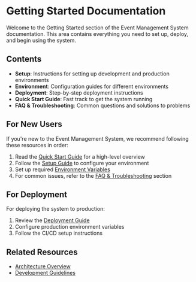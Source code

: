 # Getting Started Documentation

Welcome to the Getting Started section of the Event Management System documentation. This area contains everything you need to set up, deploy, and begin using the system.

## Contents

- **Setup**: Instructions for setting up development and production environments
- **Environment**: Configuration guides for different environments
- **Deployment**: Step-by-step deployment instructions
- **Quick Start Guide**: Fast track to get the system running
- **FAQ & Troubleshooting**: Common questions and solutions to problems

## For New Users

If you're new to the Event Management System, we recommend following these resources in order:

1. Read the [Quick Start Guide](./quick-start.md) for a high-level overview
2. Follow the [Setup Guide](./setup/README.md) to configure your environment
3. Set up required [Environment Variables](./environment/environment-variables.md)
4. For common issues, refer to the [FAQ & Troubleshooting](./faq-troubleshooting/README.md) section

## For Deployment

For deploying the system to production:

1. Review the [Deployment Guide](./deployment/01-deployment-guide.md)
2. Configure production environment variables
3. Follow the CI/CD setup instructions

## Related Resources

- [Architecture Overview](../architecture/overview.md)
- [Development Guidelines](../development/README.md) 
